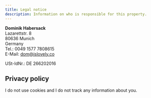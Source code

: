 ```yaml
---
title: Legal notice
description: Information on who is responsible for this property.
---
```

**Dominik Habersack**  
Lazarettstr. 8  
80636 Munich  
Germany  
Tel.: 0049 1577 7808615  
E-Mail: <dom@islovely.co>

USt-IdNr.: DE 266202016

## Privacy policy

I do not use cookies and I do not track any information about you.
